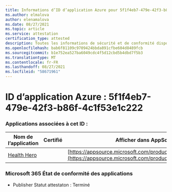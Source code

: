 ```yaml
---
title: Informations d’ID d’application Azure pour 5f1f4eb7-479e-42f3-b86f-4c1f53e1c222
ms.author: elmalova
author: elenamalova
ms.date: 08/27/2021
ms.topic: article
ms.service: attestation
certification_type: attested
description: Toutes les informations de sécurité et de conformité disponibles pour 5f1f4eb7-479e-42f3-b86f-4c1f53e1c222.
ms.openlocfilehash: bab6f81109c9709424bbda891cfbe604d8489fcb
ms.sourcegitcommit: b1e752ea527ba6049cdc4f5d12cbd5b4dbd7f5b3
ms.translationtype: MT
ms.contentlocale: fr-FR
ms.lasthandoff: 08/27/2021
ms.locfileid: "58671961"
---
```

# <a name="azure-app-id-5f1f4eb7-479e-42f3-b86f-4c1f53e1c222"></a>ID d’application Azure : 5f1f4eb7-479e-42f3-b86f-4c1f53e1c222


### <a name="apps-associated-with-this-id"></a>Applications associées à cet ID :
| **Nom de l’application** | **Certifié** | **Afficher dans AppSource** |
|--------------|---------------|-----------------------|
| [Health Hero](https://docs.microsoft.com/microsoft-365-app-certification/forward/WA200001405) |  | [https://appsource.microsoft.com/product/office/WA200001405](https://appsource.microsoft.com/product/office/WA200001405) |

### <a name="microsoft-365-app-compliance-status"></a>Microsoft 365 État de conformité des applications
- Publisher Statut attestaton : Terminé

